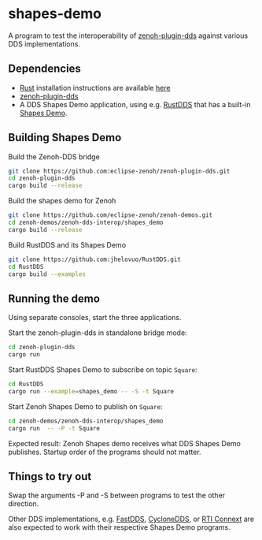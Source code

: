 # shapes-demo

A program to test the interoperability of [zenoh-plugin-dds](https://github.com/eclipse-zenoh/zenoh-plugin-dds) against various DDS implementations.

## Dependencies


- [Rust](http://rust-lang.org) installation instructions are available [here](https://www.rust-lang.org/tools/install)
- [zenoh-plugin-dds](https://github.com/eclipse-zenoh/zenoh-plugin-dds)
- A DDS Shapes Demo application, using e.g. [RustDDS](https://atostek.com/en/services/rust-dds/) that has a built-in [Shapes Demo](https://github.com/jhelovuo/RustDDS/tree/master/examples/shapes_demo).

## Building Shapes Demo

Build the Zenoh-DDS bridge

```bash
git clone https://github.com:eclipse-zenoh/zenoh-plugin-dds.git
cd zenoh-plugin-dds
cargo build --release
```

Build the shapes demo for Zenoh

```bash
git clone https://github.com/eclipse-zenoh/zenoh-demos.git
cd zenoh-demos/zenoh-dds-interop/shapes_demo
cargo build --release
```

Build RustDDS and its Shapes Demo

```bash
git clone https://github.com:jhelovuo/RustDDS.git
cd RustDDS
cargo build --examples
```


## Running the demo

Using separate consoles, start the three applications.

Start the zenoh-plugin-dds in standalone bridge mode:

```bash
cd zenoh-plugin-dds
cargo run
```

Start RustDDS Shapes Demo to subscribe on topic `Square`:
```bash
cd RustDDS
cargo run --example=shapes_demo -- -S -t Square
```

Start Zenoh Shapes Demo to publish on `Square`:

```bash
cd zenoh-demos/zenoh-dds-interop/shapes_demo
cargo run  -- -P -t Square
```

Expected result: Zenoh Shapes demo receives what DDS Shapes Demo publishes. Startup order of the programs should not matter.

## Things to try out

Swap the arguments -P and -S between programs to test the other direction.

Other DDS implementations, e.g. 
[FastDDS](https://github.com/eProsima/Fast-DDS), 
[CycloneDDS](https://cyclonedds.io/), or 
[RTI Connext](https://www.rti.com/products) 
are also expected to work with their respective Shapes Demo programs.
